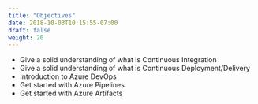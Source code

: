 ```yaml
---
title: "Objectives"
date: 2018-10-03T10:15:55-07:00
draft: false
weight: 20
---
```


- Give a solid understanding of what is Continuous Integration
- Give a solid understanding of what is Continuous Deployment/Delivery
- Introduction to Azure DevOps
- Get started with Azure Pipelines
- Get started with Azure Artifacts
